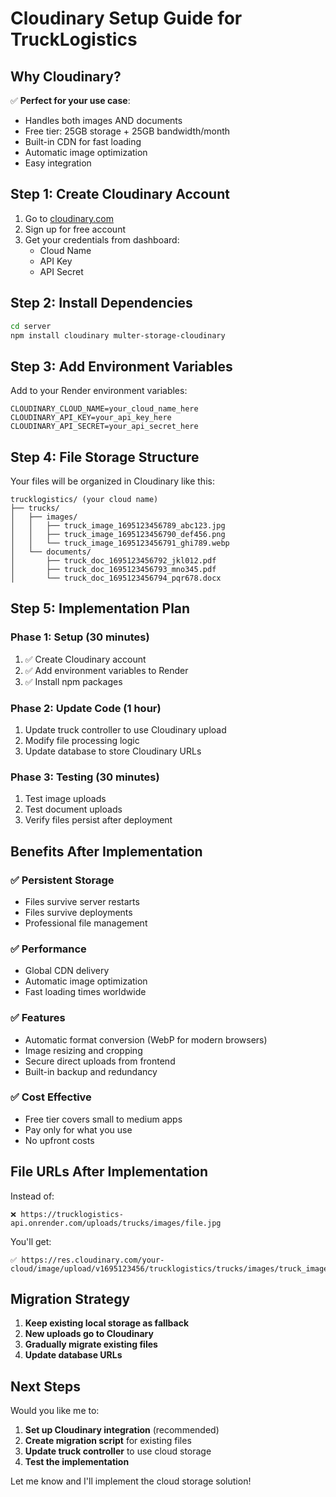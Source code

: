# Cloudinary Setup Guide for TruckLogistics

## Why Cloudinary?

✅ **Perfect for your use case**:
- Handles both images AND documents
- Free tier: 25GB storage + 25GB bandwidth/month
- Built-in CDN for fast loading
- Automatic image optimization
- Easy integration

## Step 1: Create Cloudinary Account

1. Go to [cloudinary.com](https://cloudinary.com)
2. Sign up for free account
3. Get your credentials from dashboard:
   - Cloud Name
   - API Key  
   - API Secret

## Step 2: Install Dependencies

```bash
cd server
npm install cloudinary multer-storage-cloudinary
```

## Step 3: Add Environment Variables

Add to your Render environment variables:
```env
CLOUDINARY_CLOUD_NAME=your_cloud_name_here
CLOUDINARY_API_KEY=your_api_key_here
CLOUDINARY_API_SECRET=your_api_secret_here
```

## Step 4: File Storage Structure

Your files will be organized in Cloudinary like this:

```
trucklogistics/ (your cloud name)
├── trucks/
│   ├── images/
│   │   ├── truck_image_1695123456789_abc123.jpg
│   │   ├── truck_image_1695123456790_def456.png
│   │   └── truck_image_1695123456791_ghi789.webp
│   └── documents/
│       ├── truck_doc_1695123456792_jkl012.pdf
│       ├── truck_doc_1695123456793_mno345.pdf
│       └── truck_doc_1695123456794_pqr678.docx
```

## Step 5: Implementation Plan

### Phase 1: Setup (30 minutes)
1. ✅ Create Cloudinary account
2. ✅ Add environment variables to Render
3. ✅ Install npm packages

### Phase 2: Update Code (1 hour)
1. Update truck controller to use Cloudinary upload
2. Modify file processing logic
3. Update database to store Cloudinary URLs

### Phase 3: Testing (30 minutes)
1. Test image uploads
2. Test document uploads
3. Verify files persist after deployment

## Benefits After Implementation

### ✅ Persistent Storage
- Files survive server restarts
- Files survive deployments
- Professional file management

### ✅ Performance
- Global CDN delivery
- Automatic image optimization
- Fast loading times worldwide

### ✅ Features
- Automatic format conversion (WebP for modern browsers)
- Image resizing and cropping
- Secure direct uploads from frontend
- Built-in backup and redundancy

### ✅ Cost Effective
- Free tier covers small to medium apps
- Pay only for what you use
- No upfront costs

## File URLs After Implementation

Instead of:
```
❌ https://trucklogistics-api.onrender.com/uploads/trucks/images/file.jpg
```

You'll get:
```
✅ https://res.cloudinary.com/your-cloud/image/upload/v1695123456/trucklogistics/trucks/images/truck_image_abc123.jpg
```

## Migration Strategy

1. **Keep existing local storage as fallback**
2. **New uploads go to Cloudinary**
3. **Gradually migrate existing files**
4. **Update database URLs**

## Next Steps

Would you like me to:
1. **Set up Cloudinary integration** (recommended)
2. **Create migration script** for existing files
3. **Update truck controller** to use cloud storage
4. **Test the implementation**

Let me know and I'll implement the cloud storage solution!

